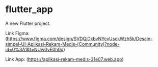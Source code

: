 # flutter_app

A new Flutter project.

Link Figma: (https://www.figma.com/design/SVDQjDkbvNYcvUsckWzh5k/Desain-simpel-UI-Aplikasi-Rekam-Medis-(Community)?node-id=0%3A1&t=NUw0vE0h0d)

Link App: (https://aplikasi-rekam-medis-31e07.web.app)



